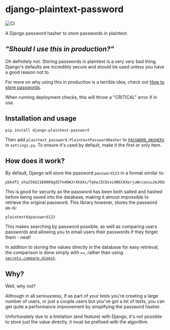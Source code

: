 # django-plaintext-password

![CI](https://github.com/RealOrangeOne/django-plaintext-password/workflows/CI/badge.svg)

A Django password hasher to store passwords in plaintext.

## _"Should I use this in production?"_

Oh definitely not. Storing passwords in plaintext is a very *very* bad thing. Django's defaults are incredibly secure and should be used unless you have a good reason not to.

For more on why using this in production is a terrible idea, check out [How to store passwords](https://theorangeone.net/posts/how-to-store-passwords/).

When running deployment checks, this will throw a "CRITICAL" error if in use.

## Installation and usage

```
pip install django-plaintext-password
```

Then add `plaintext_password.PlaintextPasswordHasher` to [`PASSWORD_HASHERS`](https://docs.djangoproject.com/en/dev/ref/settings/#std:setting-PASSWORD_HASHERS) in `settings.py`. To ensure it's used by default, make it the first or only item.

## How does it work?

By default, Django will store the password `password123` in a format similar to:

```
pbkdf2_sha256$216000$gd57n4OWJrXh$Xs/TqhwJICOxsLONGlKXorjuWccooiuJmJOUaxbwcOQ=
```

This is good for security as the password has been both salted and hashed before being saved into the database, making it almost impossible to retrieve the original password. This library however, stores the password as-is:

```
plaintext$$password123
```

This makes searching by password possible, as well as comparing users passwords and allowing you to email users their passwords if they forget them - neat!

In addition to storing the values directly in the database for easy retrieval, the comparison is done simply with `==`, rather than using [`secrets.compare_digest`](https://docs.python.org/3/library/secrets.html#secrets.compare_digest).

## Why?

Well, why not?

Although in all seriousness, If as part of your tests you're creating a large number of users, or just a couple users but you've got a lot of tests, you can get quite a performance improvement by simplifying the password hasher.

Unfortunately due to a limitation (and feature) with Django, it's not possible to store just the value directly, it must be prefixed with the algorithm.
